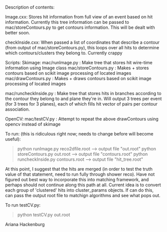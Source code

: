 Description of contents:

Image.cxx:
Stores hit information from full view of an event based on hit information. Currently this tree information can be passed to mac/storeContours.py to get contours information.  This will be dealt with better soon.

checkInside.cxx:
When passed a list of coordinates that describe a contour (from output of mac/storeContours.py), this loops over all hits to determine which contours/clusters they belong to. Currently crappy 

Scripts:
Skimage:
mac/runImage.py      : Make tree that stores hit wire-time information using Image class
mac/storeContours.py : Makes + stores contours based on scikit image processing of located images
mac/drawContours.py  : Makes + draws contours based on scikit image processing of located images

mac/runcheckInside.py : Make tree that stores hits in branches according to the contour they belong to and plane they're in.  Will output 3 trees per event (for 3 trees for 3 planes), each of which fills hit vector of pairs per contour association.

OpenCV:
mac/testCV.py         : Attempt to repeat the above drawContours using opencv instead of skimage


To run:
(this is ridiculous right now; needs to change before will become useful):

> python runImage.py reco2dfile.root     --> output file "out.root"
> python storeContours.py out.root       --> output file "contours.root"
> python runcheckInside.py contours.root --> output file "hit\_tree.root"

At this point, I suggest that the hits are merged (in order to test the truth value of that statement, need to run fully through shower reco).  Have not figured out best way to incorporate this into matching framework, and perhaps should not continue along this path at all. Current idea is to convert each group of 'clustered' hits into cluster\_params objects.  If can do this, can pass the output root file to matchign algorithms and see what pops out.

To run testCV.py:
> python testCV.py out.root

Ariana Hackenburg

